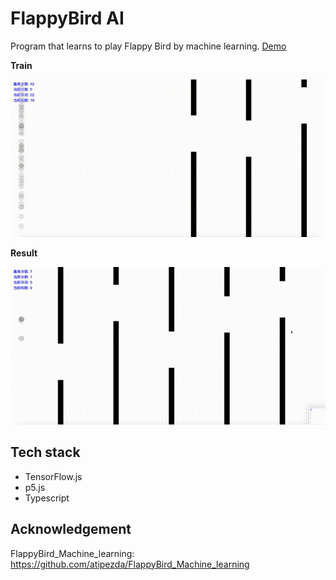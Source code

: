 # FlappyBird AI

Program that learns to play Flappy Bird by machine learning. [Demo](https://atipezda.github.io/FlappyBird_Machine_learning/index.html)

**Train**

![](./screenshots/3.gif)

**Result**

![](./screenshots/4.gif)

## Tech stack

  - TensorFlow.js
  - p5.js
  - Typescript

## Acknowledgement

FlappyBird_Machine_learning: https://github.com/atipezda/FlappyBird_Machine_learning
